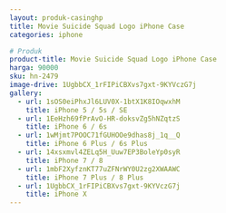 ```yaml
---
layout: produk-casinghp
title: Movie Suicide Squad Logo iPhone Case
categories: iphone

# Produk
product-title: Movie Suicide Squad Logo iPhone Case
harga: 90000
sku: hn-2479
image-drive: 1UgbbCX_1rFIPiCBXvs7gxt-9KYVczG7j
gallery:
  - url: 1sOS0eiPhxJl6LUV0X-1btX1K8IOqwxhM
    title: iPhone 5 / 5s / SE
  - url: 1EeHzh69fPrAvO-HR-doksvZg5hNZqtzS
    title: iPhone 6 / 6s
  - url: 1wMjmt7POOC71fGUHOOe9dhas8j_1q__Q
    title: iPhone 6 Plus / 6s Plus
  - url: 14xsxmvl4ZELq5H_Uuw7EP3BoleYp0syR
    title: iPhone 7 / 8
  - url: 1mbF2XyfznKT77uZFNrWY0U2zg2XWAAWC
    title: iPhone 7 Plus / 8 Plus
  - url: 1UgbbCX_1rFIPiCBXvs7gxt-9KYVczG7j
    title: iPhone X
---
```

